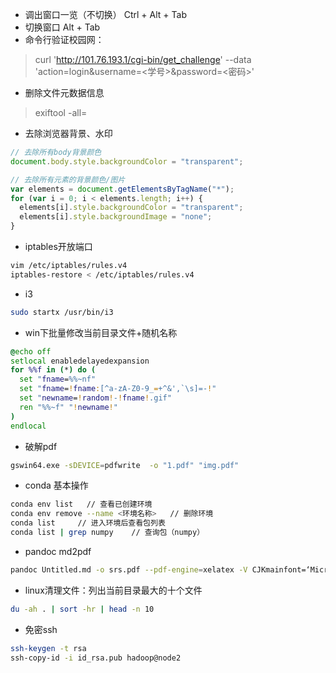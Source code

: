 - 调出窗口一览（不切换）
Ctrl + Alt + Tab
- 切换窗口
Alt + Tab
- 命令行验证校园网：
> curl 'http://101.76.193.1/cgi-bin/get_challenge' --data 'action=login&username=<学号>&password=<密码>'
- 删除文件元数据信息
> exiftool -all= <filename>
- 去除浏览器背景、水印

```javascript
// 去除所有body背景颜色
document.body.style.backgroundColor = "transparent";

// 去除所有元素的背景颜色/图片
var elements = document.getElementsByTagName("*");
for (var i = 0; i < elements.length; i++) {
  elements[i].style.backgroundColor = "transparent";
  elements[i].style.backgroundImage = "none";
}
```
- iptables开放端口
```bash
vim /etc/iptables/rules.v4
iptables-restore < /etc/iptables/rules.v4
```

- i3
```bash
sudo startx /usr/bin/i3
```

- win下批量修改当前目录文件+随机名称
```bat
@echo off
setlocal enabledelayedexpansion
for %%f in (*) do (
  set "fname=%%~nf"
  set "fname=!fname:[^a-zA-Z0-9_=+^&',`\s]=-!"
  set "newname=!random!-!fname!.gif"
  ren "%%~f" "!newname!"
)
endlocal
```

- 破解pdf
```bash
gswin64.exe -sDEVICE=pdfwrite  -o "1.pdf" "img.pdf"
```

- conda 基本操作
```bash
conda env list   // 查看已创建环境
conda env remove --name <环境名称>   // 删除环境
conda list     // 进入环境后查看包列表
conda list | grep numpy    // 查询包（numpy）
```

- pandoc md2pdf
``` bash
pandoc Untitled.md -o srs.pdf --pdf-engine=xelatex -V CJKmainfont=‘Microsoft YaHei’
```

- linux清理文件：列出当前目录最大的十个文件
```bash
du -ah . | sort -hr | head -n 10
```

- 免密ssh
```bash
ssh-keygen -t rsa 
ssh-copy-id -i id_rsa.pub hadoop@node2
```
